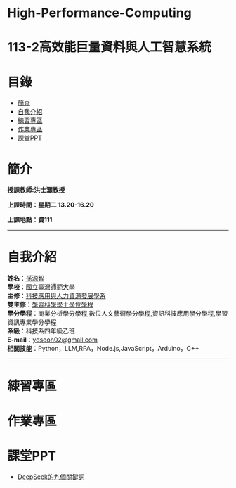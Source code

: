 # High-Performance-Computing
# 113-2高效能巨量資料與人工智慧系統
# 目錄
+ [簡介](https://github.com/yuancc12/high-performance-computing/blob/main/README.md#%E7%B0%A1%E4%BB%8B)
+ [自我介紹](https://github.com/yuancc12/high-performance-computing/blob/main/README.md#%E8%87%AA%E6%88%91%E4%BB%8B%E7%B4%B9)
+ [練習專區](https://github.com/yuancc12/high-performance-computing/blob/main/README.md#%E7%B7%B4%E7%BF%92%E5%B0%88%E5%8D%80)
+ [作業專區](https://github.com/yuancc12/high-performance-computing/blob/main/README.md#%E4%BD%9C%E6%A5%AD%E5%B0%88%E5%8D%80)
+ [課堂PPT](https://github.com/yuancc12/high-performance-computing/blob/main/README.md#%E8%AA%B2%E5%A0%82ppt)

# 簡介
**授課教師:洪士灝教授**

**上課時間：星期二 13.20-16.20**

**上課地點：資111**
***
# 自我介紹
**姓名**：[孫源智](https://yuancc12.github.io/web/mypages/)\
**學校**：[國立臺灣師範大學](https://www.ntnu.edu.tw/)\
**主修**：[科技應用與人力資源發展學系](https://www.tahrd.ntnu.edu.tw/)\
**雙主修**：[學習科學學士學位學程](https://www.upls.ntnu.edu.tw/)\
**學分學程**：商業分析學分學程,數位人文藝術學分學程,資訊科技應用學分學程,學習資訊專業學分學程\
**系級**：科技系四年級乙班\
**E-mail**：ydsoon02@gmail.com\
**相關技能**：Python，LLM,RPA，Node.js,JavaScript，Arduino，C++
***
# 練習專區
# 作業專區
# 課堂PPT
+ [DeepSeek的九個關鍵詞](https://www.thenewslens.com/article/248651)

